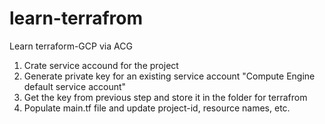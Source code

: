 # learn-terrafrom
Learn terraform-GCP via ACG


1. Crate service accound for the project
2. Generate private key for an existing service account "Compute Engine default service account"
3. Get the key from previous step and store it in the folder for terrafrom
4. Populate main.tf file and update project-id, resource names, etc.
